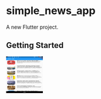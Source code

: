 # simple_news_app

A new Flutter project.

## Getting Started

<img src="/ss.jpg" width="100" height="100">
